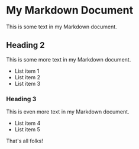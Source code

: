 # My Markdown Document

This is some text in my Markdown document.

## Heading 2

This is some more text in my Markdown document.

- List item 1
- List item 2
- List item 3

### Heading 3

This is even more text in my Markdown document.

- List item 4
- List item 5

That's all folks!
